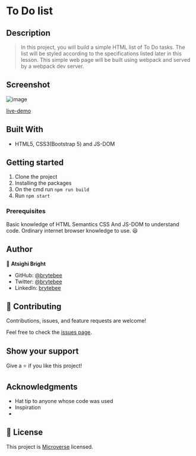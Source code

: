 # To Do list

## Description

> In this project, you will build a simple HTML list of To Do tasks. The list will be styled according to the specifications listed later in this lesson. This simple web page will be built using webpack and served by a webpack dev server.

## Screenshot

![image](https://user-images.githubusercontent.com/27709832/131328615-c1d396fa-cf55-414b-bf5a-d9f814dece7a.png)

[live-demo](https://brytebee.github.io/toDo/dist/)

## Built With

- HTML5, CSS3(Bootstrap 5) and JS-DOM

## Getting started

1. Clone the project
2. Installing the packages
3. On the cmd run `npm run build`
4. Run `npm start`

### Prerequisites

Basic knowledge of HTML Semantics CSS And JS-DOM to understand code.
Ordinary internet browser knowledge to use. :smiley:

## Author

👤 **Atsighi Bright**

- GitHub: [@brytebee](https://github.com/brytebee)
- Twitter: [@brytebee](https://twitter.com/brytebee)
- LinkedIn: [brytebee](https://www.linkedin.com/in/brytebee/)

## 🤝 Contributing

Contributions, issues, and feature requests are welcome!

Feel free to check the [issues page](https://github.com/brytebee/toDo/issues).

## Show your support

Give a ⭐️ if you like this project!

## Acknowledgments

- Hat tip to anyone whose code was used
- Inspiration
-

## 📝 License

This project is [Microverse](https://www.microverse.org/) licensed.

